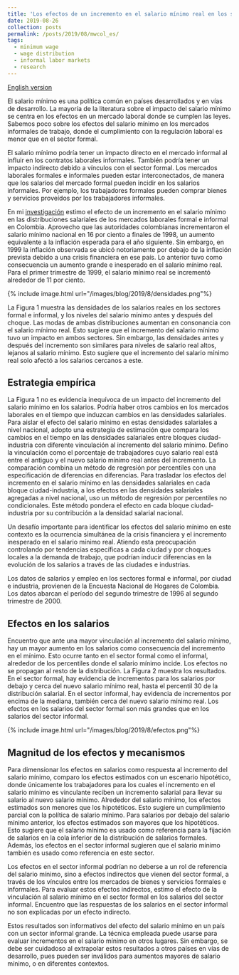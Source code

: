 ```yaml
---
title: 'Los efectos de un incremento en el salario mínimo real en los sectores formal e informal'
date: 2019-08-26
collection: posts
permalink: /posts/2019/08/mwcol_es/
tags:
  - minimum wage
  - wage distribution
  - informal labor markets
  - research
---
```


[English version]()

El salario mínimo es una política común en países desarrollados y en vías de desarrollo. La mayoría de la literatura sobre el impacto del salario mínimo se centra en los efectos en un mercado laboral donde se cumplen las leyes. Sabemos poco sobre los efectos del salario
mínimo en los mercados informales de trabajo, donde el cumplimiento con la regulación laboral es menor que en el sector formal.

El salario mínimo podría tener un impacto directo en el mercado informal al influir en los contratos laborales informales. También podría tener un impacto indirecto debido a vínculos con el sector formal. Los mercados laborales formales e informales pueden estar interconectados, de manera que los salarios del mercado formal pueden incidir en los salarios informales. Por ejemplo, los trabajadores formales pueden comprar bienes y servicios proveídos por los trabajadores informales.

En mi [investigación](http://www.banxico.org.mx/publicaciones-y-prensa/documentos-de-investigacion-del-banco-de-mexico/%7B344E41EF-5105-C5FF-74D6-8FA5D7D089AC%7D.pdf) estimo el efecto de un incremento en el salario mínimo en las distribuciones salariales de los mercados laborales formal e informal en Colombia. Aprovecho que las autoridades colombianas incrementaron el salario mínimo nacional en 16 por ciento a finales de 1998, un aumento equivalente a la inflación esperada para el año siguiente. Sin embargo, en 1999 la inflación observada se ubicó notoriamente por debajo de la inflación prevista debido a una crisis financiera en ese país. Lo anterior tuvo como consecuencia un aumento grande e inesperado en el salario mínimo real. Para el primer trimestre de 1999, el salario mínimo real se incrementó alrededor de 11 por ciento.

{% include image.html url="/images/blog/2019/8/densidades.png"%}

La Figura 1 muestra las densidades de los salarios reales en los sectores formal e informal, y los niveles del salario mínimo antes y después del choque. Las modas de ambas distribuciones aumentan en consonancia con el salario mínimo real. Esto sugiere que el incremento del salario mínimo tuvo un impacto en ambos sectores. Sin embargo, las densidades antes y después del incremento son similares para niveles de salario real altos, lejanos al salario mínimo. Esto sugiere que el incremento del salario mínimo real solo afectó a los salarios cercanos a este.

## Estrategia empírica

La Figura 1 no es evidencia inequívoca de un impacto del incremento del salario mínimo en los salarios. Podría haber otros cambios en los mercados laborales en el tiempo que induzcan cambios en las densidades salariales. Para aislar el efecto del salario mínimo en estas densidades salariales a nivel nacional, adopto una estrategia de estimación que compara los cambios en el tiempo en las densidades salariales entre bloques ciudad-industria con diferente vinculación al incremento del salario mínimo. Defino la vinculación como el porcentaje de trabajadores cuyo salario real está entre el antiguo y el nuevo salario mínimo real antes del incremento. La comparación combina un método de regresión por percentiles con una especificación de diferencias en diferencias. Para trasladar los efectos del incremento en el salario mínimo en las densidades salariales en cada bloque ciudad-industria, a los efectos en las densidades salariales agregadas a nivel nacional, uso un método de regresión por percentiles no condicionales. Este método pondera el efecto en cada bloque ciudad-industria por su contribución a la densidad salarial nacional.

Un desafío importante para identificar los efectos del salario mínimo en este contexto es la ocurrencia simultánea de la crisis financiera y el incremento inesperado en el salario mínimo real. Atiendo esta preocupación controlando por tendencias específicas a cada ciudad y por choques locales a la demanda de trabajo, que podrían inducir diferencias en la evolución de los salarios a través de las ciudades e industrias.

Los datos de salarios y empleo en los sectores formal e informal, por ciudad e industria, provienen de la Encuesta Nacional de Hogares de Colombia. Los datos abarcan el período del segundo trimestre de 1996 al segundo trimestre de 2000.

## Efectos en los salarios

Encuentro que ante una mayor vinculación al incremento del salario mínimo, hay un mayor aumento en los salarios como consecuencia del incremento en el mínimo. Esto ocurre tanto en el sector formal como el informal, alrededor de los percentiles donde el salario mínimo incide. Los efectos no se propagan al resto de la distribución. La Figura 2 muestra los resultados. En el sector formal, hay evidencia de incrementos para los salarios por debajo y cerca del nuevo salario mínimo real, hasta el percentil 30 de la distribución salarial. En el sector informal, hay evidencia de incrementos por encima de la mediana, también cerca del nuevo salario mínimo real. Los efectos en los salarios del sector formal son más grandes que en los salarios del sector informal.

{% include image.html url="/images/blog/2019/8/efectos.png"%}

## Magnitud de los efectos y mecanismos

Para dimensionar los efectos en salarios como respuesta al incremento del salario mínimo, comparo los efectos estimados con un escenario hipotético, donde únicamente los trabajadores para los cuales el incremento en el salario mínimo es vinculante reciben un incremento salarial para llevar su salario al nuevo salario mínimo. Alrededor del salario mínimo, los efectos estimados son menores que los hipotéticos. Esto sugiere un cumplimiento parcial con la política de salario mínimo. Para salarios por debajo del salario mínimo anterior, los efectos estimados son mayores que los hipotéticos. Esto sugiere que el salario mínimo es usado como referencia para la fijación de salarios en la cola inferior de la distribución de salarios formales. Además, los efectos en el sector informal sugieren que el salario mínimo también es usado como referencia en este sector.

Los efectos en el sector informal podrían no deberse a un rol de referencia del salario mínimo, sino a efectos indirectos que vienen del sector formal, a través de los vínculos entre los mercados de bienes y servicios formales e informales. Para evaluar estos efectos indirectos, estimo el efecto de la vinculación al salario mínimo en el sector formal en los salarios del sector informal. Encuentro que las respuestas de los salarios en el sector informal no son explicadas por un efecto indirecto.

Estos resultados son informativos del efecto del salario mínimo en un país con un sector informal grande. La técnica empleada puede usarse para evaluar incrementos en el salario mínimo en otros lugares. Sin embargo, se debe ser cuidadoso al extrapolar estos resultados a otros países en vías de desarrollo, pues pueden ser inválidos para aumentos mayores de salario mínimo, o en diferentes contextos.


